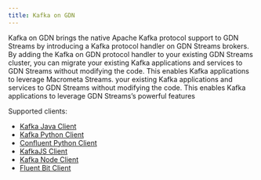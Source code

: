 ```yaml
---
title: Kafka on GDN
---
```


Kafka on GDN brings the native Apache Kafka protocol support to GDN Streams by introducing a Kafka protocol handler on GDN Streams brokers. By adding the Kafka on GDN protocol handler to your existing GDN Streams cluster, you can migrate your existing Kafka applications and services to GDN Streams without modifying the code. This enables Kafka applications to leverage Macrometa Streams.
 your existing Kafka applications and services to GDN Streams without modifying the code. This enables Kafka applications to leverage GDN Streams’s powerful features


Supported clients:

- [Kafka Java Client](kafka-java-client.md)
- [Kafka Python Client](kafka-python-client.md)
- [Confluent Python Client](confluent-python-client.md)
- [KafkaJS Client](kafkajs-client.md)
- [Kafka Node Client](kafka-nodejs-client.md)
- [Fluent Bit Client](fluent-bit-client.md)
